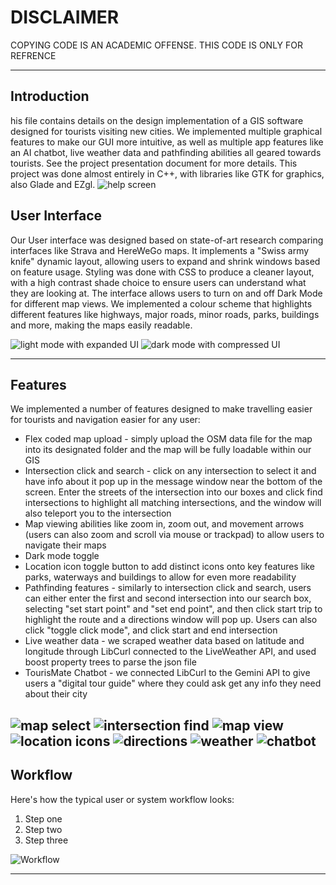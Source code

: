 # DISCLAIMER
COPYING CODE IS AN ACADEMIC OFFENSE. THIS CODE IS ONLY FOR REFRENCE

---

## Introduction
his file contains details on the design implementation of a GIS software designed for tourists visiting new cities. We implemented multiple graphical features to make our GUI more intuitive, as well as multiple app features like an AI chatbot, live weather data and pathfinding abilities all geared towards tourists. See the project presentation document for more details. This project was done almost entirely in C++, with libraries like GTK for graphics, also Glade and EZgl.
![help screen](readmeimages/help.PNG)

## User Interface
Our User interface was designed based on state-of-art research comparing interfaces like Strava and HereWeGo maps. It implements a "Swiss army knife" dynamic layout, allowing users to expand and shrink windows based on feature usage. Styling was done with CSS to produce a cleaner layout, with a high contrast shade choice to ensure users can understand what they are looking at. The interface allows users to turn on and off Dark Mode for different map views. We implemented a colour scheme that highlights different features like highways, major roads, minor roads, parks, buildings and more, making the maps easily readable. 

![light mode with expanded UI](readmeimages/lightModeUI.PNG)
![dark mode with compressed UI](readmeimages/darkModeUI.PNG)


---

## Features
We implemented a number of features designed to make travelling easier for tourists and navigation easier for any user:
- Flex coded map upload - simply upload the OSM data file for the map into its designated folder and the map will be fully loadable within our GIS
- Intersection click and search - click on any intersection to select it and have info about it pop up in the message window near the bottom of the screen. Enter the streets of the intersection into our boxes and click find intersections to highlight all matching intersections, and the window will also teleport you to the intersection
- Map viewing abilities like zoom in, zoom out, and movement arrows (users can also zoom and scroll via mouse or trackpad) to allow users to navigate their maps
- Dark mode toggle
- Location icon toggle button to add distinct icons onto key features like parks, waterways and buildings to allow for even more readability
- Pathfinding features - similarly to intersection click and search, users can either enter the first and second intersection into our search box, selecting "set start point" and "set end point", and then click start trip to highlight the route and a directions window will pop up. Users can also click "toggle click mode", and click start and end intersection
- Live weather data - we scraped weather data based on latitude and longitude through LibCurl connected to the LiveWeather API, and used boost property trees to parse the json file
- TourisMate Chatbot - we connected LibCurl to the Gemini API to give users a "digital tour guide" where they could ask get any info they need about their city

![map select](readmeimages/mapselect.PNG)
![intersection find](readmeimages/intersectionfind.PNG)
![map view](readmeimages/mapview.PNG)
![location icons](readmeimages/locationicons.PNG)
![directions](readmeimages/directions.PNG)
![weather](readmeimages/weather.PNG)
![chatbot](readmeimages/chatbot.PNG)
---

## Workflow
Here's how the typical user or system workflow looks:

1. Step one
2. Step two
3. Step three

![Workflow](path/to/workflow-image.png)

---
